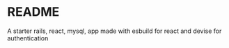 # README

A starter rails, react, mysql, app made with esbuild for react and devise for authentication

